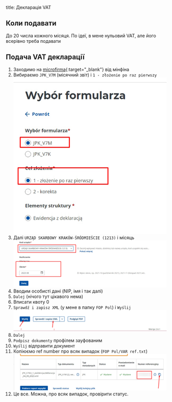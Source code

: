 title: Декларація VAT

## Коли подавати

До 20 числа кожного місяця. По ідеї, в мене нульовий VAT, але його всерівно треба подавати

## Подача VAT декларації

1. Заходимо на [microfirma](https://e-mikrofirma.mf.gov.pl/jpk-form/){:target="_blank"} від мінфіна
2. Вибираємо `JPK_V7M` (місячний звіт) і `1 - złożenie po raz pierwszy`
<a>![alt select formular](../img/vat/select_formular.jpg) </a>
3. Далі `URZĄD SKARBOWY KRAKÓW-ŚRÓDMIEŚCIE (1213)` і місяць
<a>![alt pay to](../img/vat/pay_to.jpg) </a>
3. Вводим особисті дані (NIP, імя і так далі)
4. `Dalej` (нічого тут цікавого нема)
5. Вписати квоту 0
6. `Sprawdź i zapisz XML` (у мене в папку `FOP Pol`) і `Wyślij`
<a>![alt send](../img/vat/send.jpg) </a>
7. `Dalej`
8. `Podpisz dokumenty` профілем зауфованим
9. `Wyślij` відправити документ
10. Копіюємо ref number про всяк випадок (`FOP Pol/VAR ref.txt`)
<a>![alt ref_number](../img/vat/ref_number.jpg) </a>
11. Це все. Можна, про всяк випадок, провірити статус.